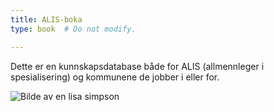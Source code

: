 ```yaml
---
title: ALIS-boka
type: book  # Do not modify.

---
```


Dette er en kunnskapsdatabase både for ALIS (allmennleger i spesialisering) og kommunene de jobber i eller for. 

![Bilde av en lisa simpson](media/simpson.png)